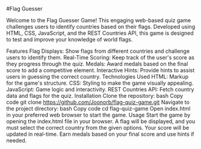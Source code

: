 
#Flag Guesser 

Welcome to the Flag Guesser Game! This engaging web-based quiz game challenges users to identify countries based on their flags. Developed using HTML, CSS, JavaScript, and the REST Countries API, this game is designed to test and improve your knowledge of world flags.

Features
Flag Displays: Show flags from different countries and challenge users to identify them.
Real-Time Scoring: Keep track of the user's score as they progress through the quiz.
Medals: Award medals based on the final score to add a competitive element.
Interactive Hints: Provide hints to assist users in guessing the correct country.
Technologies Used
HTML: Markup for the game's structure.
CSS: Styling to make the game visually appealing.
JavaScript: Game logic and interactivity.
REST Countries API: Fetch country data and flags for the quiz.
Installation
Clone the repository:
bash
Copy code
git clone https://github.com/Joonorb/flag-quiz-game.git
Navigate to the project directory:
bash
Copy code
cd flag-quiz-game
Open index.html in your preferred web browser to start the game.
Usage
Start the game by opening the index.html file in your browser.
A flag will be displayed, and you must select the correct country from the given options.
Your score will be updated in real-time.
Earn medals based on your final score and use hints if needed.
